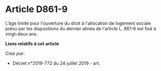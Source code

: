 # Article D861-9

L'âge limite pour l'ouverture du droit à l'allocation de logement sociale prévu par les dispositions du dernier alinéa de
l'article L. 861-6 est fixé à vingt-deux ans.

**Liens relatifs à cet article**

_Créé par_:

  - Décret n°2019-772 du 24 juillet 2019 - art.
